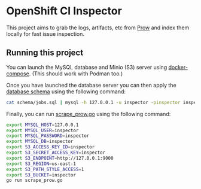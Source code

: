 # OpenShift CI Inspector

This project aims to grab the logs, artifacts, etc from [Prow](https://prow.ci.openshift.org/) and index them locally for fast issue inspection.

## Running this project

You can launch the MySQL database and Minio (S3) server using [docker-compose](https://docs.docker.com/compose/install/). (This should work with Podman too.)


Once you have launched the database server you can then apply the [database schema](schema/jobs.sql) using the following command:

```bash
cat schema/jobs.sql | mysql -h 127.0.0.1 -u inspector -pinspector inspector
```

Finally, you can run [scrape_prow.go](scrape_prow.go) using the following command:

```bash
export MYSQL_HOST=127.0.0.1
export MYSQL_USER=inspector
export MYSQL_PASSWORD=inspector
export MYSQL_DB=inspector
export S3_ACCESS_KEY_ID=inspector
export S3_SECRET_ACCESS_KEY=inspector
export S3_ENDPOINT=http://127.0.0.1:9000
export S3_REGION=us-east-1
export S3_PATH_STYLE_ACCESS=1
export S3_BUCKET=inspector
go run scrape_prow.go
```